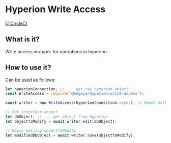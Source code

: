 # Hyperion Write Access

[![CircleCI](https://circleci.com/gh/magaya-dev/hyperion-write-access.svg?style=svg)](https://circleci.com/gh/magaya-dev/hyperion-write-access)

## What is it?

Write access wrapper for operations in hyperion.

## How to use it?

Can be used as follows:

```js
let hyperionConnection; // ... get raw hyperion object
const WriteAccess = require('@magaya/hyperion-write-access');

const writer = new WriteAccess(hyperionConnection.async); // Needs methods in async

// Get interface object
let dbObject; // ... get object from hyperion
let objectToModify = await writer.edit(dbObject); 

// Begin editing objectToModify
let modifiedDbObject = await writer.save(objectToModify);
```